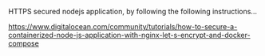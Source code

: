 
HTTPS secured nodejs application, by following the following instructions...

https://www.digitalocean.com/community/tutorials/how-to-secure-a-containerized-node-js-application-with-nginx-let-s-encrypt-and-docker-compose

